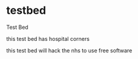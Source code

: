 testbed
=======

Test Bed

this test bed has hospital corners

this test bed will hack the nhs to use free software

